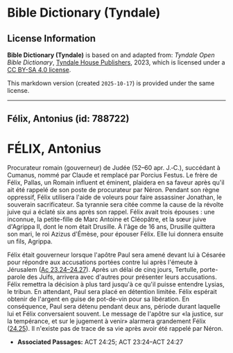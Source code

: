 # Bible Dictionary (Tyndale)

## License Information

**Bible Dictionary (Tyndale)** is based on and adapted from: _Tyndale Open Bible Dictionary_, [Tyndale House Publishers](https://tyndaleopenresources.com/), 2023, which is licensed under a [CC BY-SA 4.0 license](https://creativecommons.org/licenses/by-sa/4.0/legalcode.en).

This markdown version (created `2025-10-17`) is provided under the same license.



--------------------------------

## Félix, Antonius (id: 788722)

FÉLIX, Antonius
===============

Procurateur romain (gouverneur) de Judée (52–60 apr. J.‑C.), succédant à Cumanus, nommé par Claude et remplacé par Porcius Festus. Le frère de Félix, Pallas, un Romain influent et éminent, plaidera en sa faveur après qu'il ait été rappelé de son poste de procurateur par Néron. Pendant son règne oppressif, Félix utilisera l'aide de voleurs pour faire assassiner Jonathan, le souverain sacrificateur. Sa tyrannie sera citée comme la cause de la révolte juive qui a éclaté six ans après son rappel. Félix avait trois épouses : une inconnue, la petite\-fille de Marc Antoine et Cléopâtre, et la sœur juive d'Agrippa II, dont le nom était Drusille. À l'âge de 16 ans, Drusille quittera son mari, le roi Azizus d'Émèse, pour épouser Félix. Elle lui donnera ensuite un fils, Agrippa.

Félix était gouverneur lorsque l'apôtre Paul sera amené devant lui à Césarée pour répondre aux accusations portées contre lui après l'émeute à Jérusalem ([Ac 23\.24–24\.27](https://ref.ly/Acts23:24-Acts24:27)). Après un délai de cinq jours, Tertulle, porte\-parole des Juifs, arrivera avec d'autres pour présenter leurs accusations. Félix remettra la décision à plus tard jusqu'à ce qu'il puisse entendre Lysias, le tribun. En attendant, Paul sera placé en détention limitée. Félix espérait obtenir de l'argent en guise de pot\-de\-vin pour sa libération. En conséquence, Paul sera détenu pendant deux ans, période durant laquelle lui et Félix conversaient souvent. Le message de l'apôtre sur «la justice, sur la tempérance, et sur le jugement à venir» alarmera grandement Félix ([24\.25](https://ref.ly/Acts24:25)). Il n'existe pas de trace de sa vie après avoir été rappelé par Néron.

* **Associated Passages:** ACT 24:25; ACT 23:24–ACT 24:27


